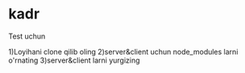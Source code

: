 # kadr
Test uchun

1)Loyihani clone qilib oling 
2)server&client uchun node_modules larni o'rnating
3)server&client larni yurgizing
